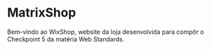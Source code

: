 # MatrixShop
Bem-vindo ao WixShop, website da loja desenvolvida para compôr o Checkpoint 5 da matéria Web Standards.

